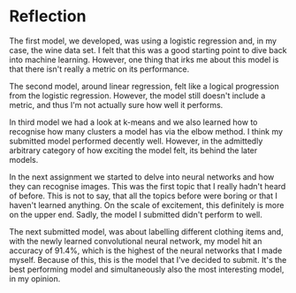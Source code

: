 # Reflection

The first model, we developed, was using a logistic regression and, in my case, the wine data set. I felt that this was a good starting point to dive back into machine learning. However, one thing that irks me about this model is that there isn't really a metric on its performance.

The second model, around linear regression, felt like a logical progression from the logistic regression. However, the model still doesn't include a metric, and thus I'm not actually sure how well it performs.

In third model we had a look at k-means and we also learned how to recognise how many clusters a model has via the elbow method. I think my submitted model performed decently well. However, in the admittedly arbitrary category of how exciting the model felt, its behind the later models.

In the next assignment we started to delve into neural networks and how they can recognise images. This was the first topic that I really hadn't heard of before. This is not to say, that all the topics before were boring or that I haven't learned anything. On the scale of excitement, this definitely is more on the upper end. Sadly, the model I submitted didn't perform to well.

The next submitted model, was about labelling different clothing items and, with the newly learned convolutional neural network, my model hit an accuracy of 91.4%, which is the highest of the neural networks that I made myself. Because of this, this is the model that I've decided to submit. It's the best performing model and simultaneously also the most interesting model, in my opinion.